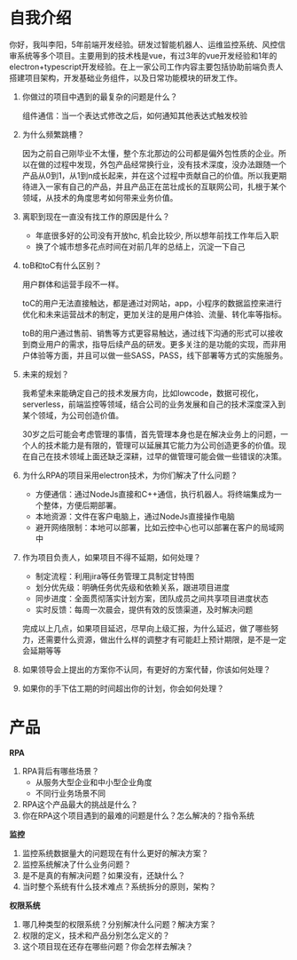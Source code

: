 # 自我介绍

你好，我叫李阳，5年前端开发经验。研发过智能机器人、运维监控系统、风控信审系统等多个项目。主要用到的技术栈是vue，有过3年的vue开发经验和1年的electron+typescript开发经验。在上一家公司工作内容主要包括协助前端负责人搭建项目架构，开发基础业务组件，以及日常功能模块的研发工作。

1. 你做过的项目中遇到的最复杂的问题是什么？

   组件通信：当一个表达式修改之后，如何通知其他表达式触发校验

2. 为什么频繁跳槽？

   因为之前自己刚毕业不太懂，整个东北那边的公司都是偏外包性质的企业。所以在做的过程中发现，外包产品经常换行业，没有技术深度，没办法跟随一个产品从0到1，从1到n成长起来，并在这个过程中贡献自己的价值。所以我更期待进入一家有自己的产品，并且产品正在茁壮成长的互联网公司，扎根于某个领域，从技术的角度思考如何带来业务价值。

3. 离职到现在一直没有找工作的原因是什么？

   - 年底很多好的公司没有开放hc, 机会比较少, 所以想年前找工作年后入职
   - 换了个城市想多花点时间在对前几年的总结上，沉淀一下自己

4. toB和toC有什么区别？

   用户群体和运营手段不一样。

   toC的用户无法直接触达，都是通过对网站，app，小程序的数据监控来进行优化和未来运营战术的制定，更加关注的是用户体验、流量、转化率等指标。

   toB的用户通过售前、销售等方式更容易触达，通过线下沟通的形式可以接收到商业用户的需求，指导后续产品的研发。更多关注的是功能的实现，而非用户体验等方面，并且可以做一些SASS，PASS，线下部署等方式的实施服务。

5. 未来的规划？

   我希望未来能确定自己的技术发展方向，比如lowcode，数据可视化，serverless，前端监控等领域，结合公司的业务发展和自己的技术深度深入到某个领域，为公司创造价值。

   30岁之后可能会考虑管理的事情，首先管理本身也是在解决业务上的问题，一个人的技术能力是有限的，管理可以延展其它能力为公司创造更多的价值。现在自己在技术领域上面还缺乏深耕，过早的做管理可能会做一些错误的决策。

6. 为什么RPA的项目采用electron技术，为你们解决了什么问题？

   - 方便通信：通过NodeJs直接和C++通信，执行机器人。将终端集成为一个整体，方便后期部署。
   - 本地资源：文件在客户电脑上，通过NodeJs直接操作电脑
   - 避开网络限制：本地可以部署，比如云控中心也可以部署在客户的局域网中

7. 作为项目负责人，如果项目不得不延期，如何处理？

   - 制定流程：利用jira等任务管理工具制定甘特图
   - 划分优先级：明确任务优先级和依赖关系，跟进项目进度
   - 同步进度：全面贯彻落实计划方案，团队成员之间共享项目进度状态
   - 实时反馈：每周一次晨会，提供有效的反馈渠道，及时解决问题

   完成以上几点，如果项目延迟，尽早向上级汇报，为什么延迟，做了哪些努力，还需要什么资源，做出什么样的调整才有可能赶上预计期限，是不是一定会延期等等

8. 如果领导会上提出的方案你不认同，有更好的方案代替，你该如何处理？

9. 如果你的手下估工期的时间超出你的计划，你会如何处理？

# 产品

**RPA**

1. RPA背后有哪些场景？
   - 从服务大型企业和中小型企业角度
   - 不同行业务场景不同
2. RPA这个产品最大的挑战是什么？
3. 你在RPA这个项目遇到的最难的问题是什么？怎么解决的？指令系统

**监控**

1. 监控系统数据量大的问题现在有什么更好的解决方案？
2. 监控系统解决了什么业务问题？
3. 是不是真的有解决问题？如果没有，还缺什么？
4. 当时整个系统有什么技术难点？系统拆分的原则，架构？

**权限系统**

1. 哪几种类型的权限系统？分别解决什么问题？解决方案？
2. 权限的定义，技术和产品分别怎么定义的？
3. 这个项目现在还存在哪些问题？你会怎样去解决？